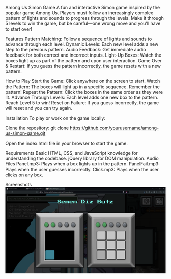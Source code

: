 Among Us Simon Game
A fun and interactive Simon game inspired by the popular game Among Us. Players must follow an increasingly complex pattern of lights and sounds to progress through the levels. Make it through 5 levels to win the game, but be careful—one wrong move and you'll have to start over!

Features
Pattern Matching: Follow a sequence of lights and sounds to advance through each level.
Dynamic Levels: Each new level adds a new step to the previous pattern.
Audio Feedback: Get immediate audio feedback for both correct and incorrect inputs.
Light-Up Boxes: Watch the boxes light up as part of the pattern and upon user interaction.
Game Over & Restart: If you guess the pattern incorrectly, the game resets with a new pattern.

How to Play
Start the Game: Click anywhere on the screen to start.
Watch the Pattern: The boxes will light up in a specific sequence. Remember the pattern!
Repeat the Pattern: Click the boxes in the same order as they were lit.
Advance Through Levels: Each level adds one new box to the pattern. Reach Level 5 to win!
Reset on Failure: If you guess incorrectly, the game will reset and you can try again.

Installation
To play or work on the game locally:

Clone the repository:
git clone https://github.com/yourusername/among-us-simon-game.git

Open the index.html file in your browser to start the game.

Requirements
Basic HTML, CSS, and JavaScript knowledge for understanding the codebase.
jQuery library for DOM manipulation.
Audio Files
Panel.mp3: Plays when a box lights up in the pattern.
PanelFail.mp3: Plays when the user guesses incorrectly.
Click.mp3: Plays when the user clicks on any box.

Screenshots
![Game Screenshot](./images/screenshots/image.png)
